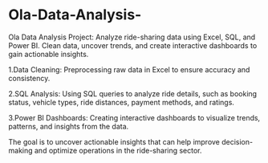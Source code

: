 # Ola-Data-Analysis-
Ola Data Analysis Project: Analyze ride-sharing data using Excel, SQL, and Power BI. Clean data, uncover trends, and create interactive dashboards to gain actionable insights.

1.Data Cleaning: Preprocessing raw data in Excel to ensure accuracy and consistency.

2.SQL Analysis: Using SQL queries to analyze ride details, such as booking status, vehicle types, ride distances, payment methods, and ratings.

3.Power BI Dashboards: Creating interactive dashboards to visualize trends, patterns, and insights from the data.

The goal is to uncover actionable insights that can help improve decision-making and optimize operations in the ride-sharing sector.
